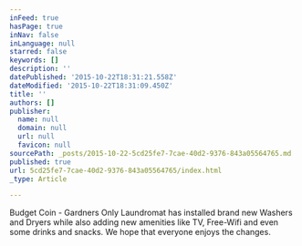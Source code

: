 ```yaml
---
inFeed: true
hasPage: true
inNav: false
inLanguage: null
starred: false
keywords: []
description: ''
datePublished: '2015-10-22T18:31:21.558Z'
dateModified: '2015-10-22T18:31:09.450Z'
title: ''
authors: []
publisher:
  name: null
  domain: null
  url: null
  favicon: null
sourcePath: _posts/2015-10-22-5cd25fe7-7cae-40d2-9376-843a05564765.md
published: true
url: 5cd25fe7-7cae-40d2-9376-843a05564765/index.html
_type: Article

---
```

Budget Coin - Gardners Only Laundromat has installed brand new Washers and Dryers while also adding new amenities like TV, Free-Wifi and even some drinks and snacks.  We hope that everyone enjoys the changes.
